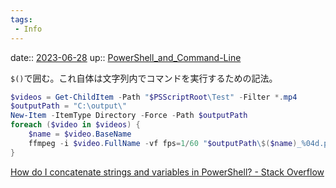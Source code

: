 ```yaml
---
tags:
 - Info
---
```


date:: [2023-06-28](/Daily_Note/2023-06-28.md)
up:: [PowerShell_and_Command-Line](../Bar/App/PowerShell_and_Command-Line.md)

`$()`で囲む。これ自体は文字列内でコマンドを実行するための記法。

```powershell
$videos = Get-ChildItem -Path "$PSScriptRoot\Test" -Filter *.mp4
$outputPath = "C:\output\"
New-Item -ItemType Directory -Force -Path $outputPath
foreach ($video in $videos) {
    $name = $video.BaseName
    ffmpeg -i $video.FullName -vf fps=1/60 "$outputPath\$($name)_%04d.png"
}

```

[How do I concatenate strings and variables in PowerShell? - Stack Overflow](https://stackoverflow.com/questions/15113413/how-do-i-concatenate-strings-and-variables-in-powershell)



